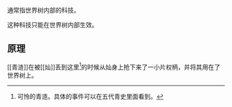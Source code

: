 通常指世界树内部的科技。

这种科技只能在世界树内部生效。

## 原理

[[青涟]]在被[[灿]]丢到这里[^1]的时候从灿身上抢下来了一小片权柄，并将其用在了世界树上。

[^1]:可怜的青涟。具体的事件可以在五代青史里面看到。